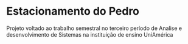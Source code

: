 # Estacionamento do Pedro
Projeto voltado ao trabalho semestral no terceiro período de Analise e desenvolvimento de Sistemas na instituição de ensino UniAmérica

